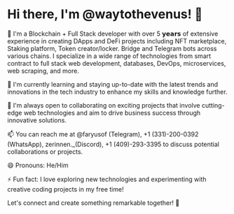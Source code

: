 # Hi there, I'm @waytothevenus! 👋

👀 I'm a Blockchain + Full Stack developer with over 5 𝘆𝗲𝗮𝗿𝘀 of extensive experience in creating DApps and DeFi projects including NFT marketplace, Staking platform, Token creator/locker. Bridge and Telegram bots across various chains. I specialize in a wide range of technologies from smart contract to full stack web development, databases, DevOps, microservices, web scraping, and more.

🌱 I'm currently learning and staying up-to-date with the latest trends and innovations in the tech industry to enhance my skills and knowledge further.

💞️ I'm always open to collaborating on exciting projects that involve cutting-edge web technologies and aim to drive business success through innovative solutions.

📫 You can reach me at @faryusof (Telegram), +1 (331)-200-0392 (WhatsApp),  zerinnen._(Discord), +1 (409)-293-3395    to discuss potential collaborations or projects.

😄 Pronouns: He/Him

⚡ Fun fact: I love exploring new technologies and experimenting with creative coding projects in my free time!

Let's connect and create something remarkable together! 🚀

<!---
waytothevenus/waytothevenus is a ✨ special ✨ repository because its `README.md` (this file) appears on your GitHub profile.
You can click the Preview link to take a look at your changes.
--->
